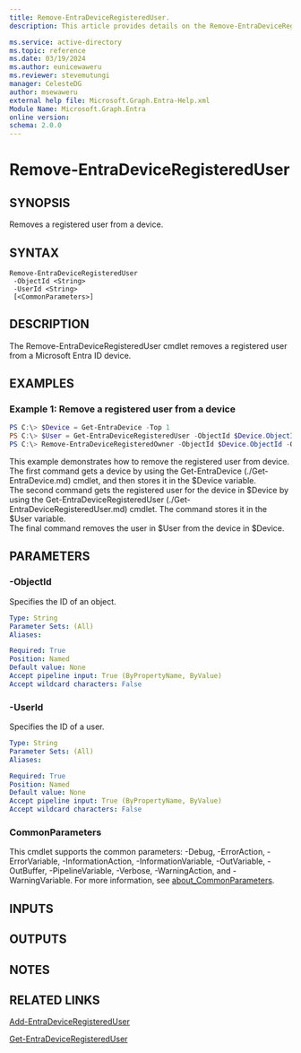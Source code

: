 ```yaml
---
title: Remove-EntraDeviceRegisteredUser.
description: This article provides details on the Remove-EntraDeviceRegisteredUser command.

ms.service: active-directory
ms.topic: reference
ms.date: 03/19/2024
ms.author: eunicewaweru
ms.reviewer: stevemutungi
manager: CelesteDG
author: msewaweru
external help file: Microsoft.Graph.Entra-Help.xml
Module Name: Microsoft.Graph.Entra
online version:
schema: 2.0.0
---
```


# Remove-EntraDeviceRegisteredUser

## SYNOPSIS
Removes a registered user from a device.

## SYNTAX

```
Remove-EntraDeviceRegisteredUser 
 -ObjectId <String> 
 -UserId <String> 
 [<CommonParameters>]
```

## DESCRIPTION
The Remove-EntraDeviceRegisteredUser cmdlet removes a registered user from a Microsoft Entra ID device.

## EXAMPLES

### Example 1: Remove a registered user from a device
```powershell
PS C:\> $Device = Get-EntraDevice -Top 1
PS C:\> $User = Get-EntraDeviceRegisteredUser -ObjectId $Device.ObjectId
PS C:\> Remove-EntraDeviceRegisteredOwner -ObjectId $Device.ObjectId -OwnerId $Owner.ObjectId
```

This example demonstrates how to remove the registered user from device.  
The first command gets a device by using the Get-EntraDevice (./Get-EntraDevice.md) cmdlet, and then stores it in the $Device variable.  
The second command gets the registered user for the device in $Device by using the Get-EntraDeviceRegisteredUser
(./Get-EntraDeviceRegisteredUser.md) cmdlet.
The command stores it in the $User variable.  
The final command removes the user in $User from the device in $Device.

## PARAMETERS

### -ObjectId
Specifies the ID of an object.

```yaml
Type: String
Parameter Sets: (All)
Aliases:

Required: True
Position: Named
Default value: None
Accept pipeline input: True (ByPropertyName, ByValue)
Accept wildcard characters: False
```

### -UserId
Specifies the ID of a user.

```yaml
Type: String
Parameter Sets: (All)
Aliases:

Required: True
Position: Named
Default value: None
Accept pipeline input: True (ByPropertyName, ByValue)
Accept wildcard characters: False
```

### CommonParameters
This cmdlet supports the common parameters: -Debug, -ErrorAction, -ErrorVariable, -InformationAction, -InformationVariable, -OutVariable, -OutBuffer, -PipelineVariable, -Verbose, -WarningAction, and -WarningVariable. For more information, see [about_CommonParameters](http://go.microsoft.com/fwlink/?LinkID=113216).

## INPUTS

## OUTPUTS

## NOTES

## RELATED LINKS

[Add-EntraDeviceRegisteredUser](Add-EntraDeviceRegisteredUser.md)

[Get-EntraDeviceRegisteredUser](Get-EntraDeviceRegisteredUser.md)

